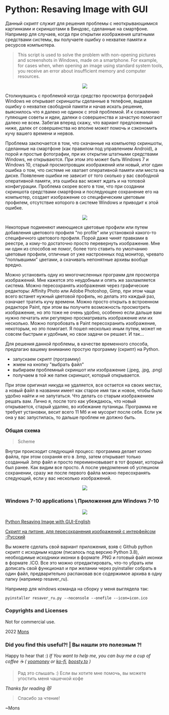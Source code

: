# Python: Resaving Image with GUI

Данный скрипт служит для решения проблемы с неоткрывающимися картинками и скриншотами в Виндовс, сделанные на смартфоне. Например для случаев, когда при открытии изображения штатными средствами системы, вы получаете ошибку о нехватке памяти и ресурсов компьютера.

> This script is used to solve the problem with non-opening pictures and screenshots in Windows, made on a smartphone. For example, for cases when, when opening an image using standard system tools, you receive an error about insufficient memory and computer resources.

<p align="center">
  <img src="https://github.com/blyamur/Python-Resaving-Image-with-GUI/blob/main/main.png" />
</p>

Столкнувшись с проблемой когда средство просмотра фотографий Windows не открывает скриншоты сделанные в телефоне, выдавая ошибку о нехватке свободной памяти и начав искать решение, выяснилось что я далеко не одинок с этой проблемой. И к сожалению гуляющие советы и идеи, далеки о совершенства и зачастую помогают далеко не всем. Забегая вперед скажу, что вариант предложенный ниже, далек от совершенства но вполне может помочь и сэкономить кучу вашего времени и нервов. <!--more-->

Проблема заключается в том, что скачанные на компьютер скриншоты, сделанные на смартфоне (как правилом под управлением Android), а порой и простые фотографии, при их открытии штатными средствами Windows, не открываются. При этом это может быть Windows 7 и Windows 10, старый просмотровщик изображений или новый, итог один ошибка о том, что системе не хватает оперативной памяти или места на диске. Появление ошибки не зависит от того сколько у вас свободной оперативной памяти, эта ошибка вас может ждать и на топовой конфигурации. Проблема скорее всего в том, что при создании скриншота средствами смартфона и последующее сохранение его на  компьютер, создает изображение со специфическим цветовым профилем, отсутствие которого в системе Windows и приводит к этой ошибке. 

<p align="center">
  <img src="https://github.com/blyamur/Python-Resaving-Image-with-GUI/blob/main/error.jpg" />
</p>

Некоторые подменяют имеющиеся цветовые профили или путем добавления цветового профиля "no profile" или установкой какого-то специфичного цветового профиля. Порой даже чинят правками в реестре, а кому-то достаточно просто перевернуть изображение. Мне ни один из способов не помог, более того ставить по умолчанию цветовые профили, отличные от уже настроенных под монитор, чревато "поплывшими" цветами, а скачивать непонятные архивы вообще вредно. 

Можно установить одну из многочисленных программ для просмотра изображений. Мне кажется это неудобным и опять же захламляется система. Можно пересохранять изображения через графические редакторы: Affinity Photo или Adobe Photoshop, Gimp, при этом чаще всего встанет нужный цветовой профиль, но делать это каждый раз, означает тратить кучу времени. Можно просто открыть в встроенном редакторе Paint, при этом вы получите возможность просмотреть изображение, но это тоже не очень удобно, особенно если дальше вам нужно печатать или регулярно просматривать изображение или их несколько. Можно попробовать в Paint пересохранить изображение, некоторым, но это помогает. Я пошел несколько иным путем, может не совсем быстрым и удобным, но свои задачи он решает. И так...

Для решения данной проблемы, в качестве временного способа, предлагаю вашему вниманию простую программу (скрипт) на Python.

- запускаем скрипт (программу)
- жмем на кнопку "выбрать файл"
- выбираем проблемный скриншот или изображение (.jpeg, .jpg, .png)
- получаем в той же папке скриншот, который открывается. 

При этом оригинал никуда не удаляется, все остается на своих местах, а новый файл в названии имеет как старое имя так и новое, чтобы было удобно найти и не запутаться. Что делать со старым изображением решать вам. Лично я, после того как убеждаюсь, что новый открывается, старый удаляю, во избежание путаницы. Программа не требует установки, весит всего 11 Мб и не мусорит после себя. Если уж она у вас запустилась, то дальше проблем не должно быть.
       
        
### Общая схема
> Scheme

Внутри происходит следующий процесс: программа делает копию файла, при этом сохраняя его в .bmp, затем открывает только созданный .bmp файл и просто переименовывает в тот формат, который был ранее. Как видим все просто. А после уведомления об успешном сохранении, сразу же после первого файла можно пересохранять следующий, если у вас несколько изображений.  

<p align="center">
  <img src="https://github.com/blyamur/Python-Resaving-Image-with-GUI/blob/main/process_2.png" />
</p>

### Windows 7-10 applications \ Приложения для Windows 7-10 

<p align="center">
  <img src="https://github.com/blyamur/Python-Resaving-Image-with-GUI/blob/main/process.png" />
</p>

[Python Resaving Image with GUI-English](https://github.com/blyamur/Python-Resaving-Image-with-GUI/releases/tag/v1.1)

[Скрипт на питоне, для пересохранения изображений с интерфейсом -Русский](https://github.com/blyamur/Python-Resaving-Image-with-GUI/releases/tag/v1.0)

Вы можете сделать свой вариант приложения, взяв с Github python скрипт с исходным кодом (писалось под версию Python 3.8), необходимые исходники иконки в формате .PNG и готовый файл иконки в формате .ICO. Все это можно отредактировать, что-то убрать или дописать свой функционал и при желании через pyinstaller собрать в один файл, предварительно распаковав все содержимое архива в одну папку (например resaver_ru).

Например для windows команда на сборку у меня выглядела так:

``` 
pyinstaller resaver_ru.py --noconsole --onefile --icon=icon.ico
```

### Copyrights and Licenses
Not for commercial use.

2022  [Mons](https://blog.mons.ws)


### Did you find this useful?! | Вы нашли это  полезным ?!

Happy to hear that :) *If You want to help me, you can buy me a cup of coffee :coffee: ( [yoomoney](https://yoomoney.ru/to/41001158104834) or [ko-fi](https://ko-fi.com/monseg), [boosty.to](https://boosty.to/monseg) )*  

> Рад это слышать :) Если вы хотите мне помочь, вы можете угостить меня чашечкой кофе 

*Thanks for reading :heart_eyes_cat:*
> Спасибо за чтение!

~Mons
